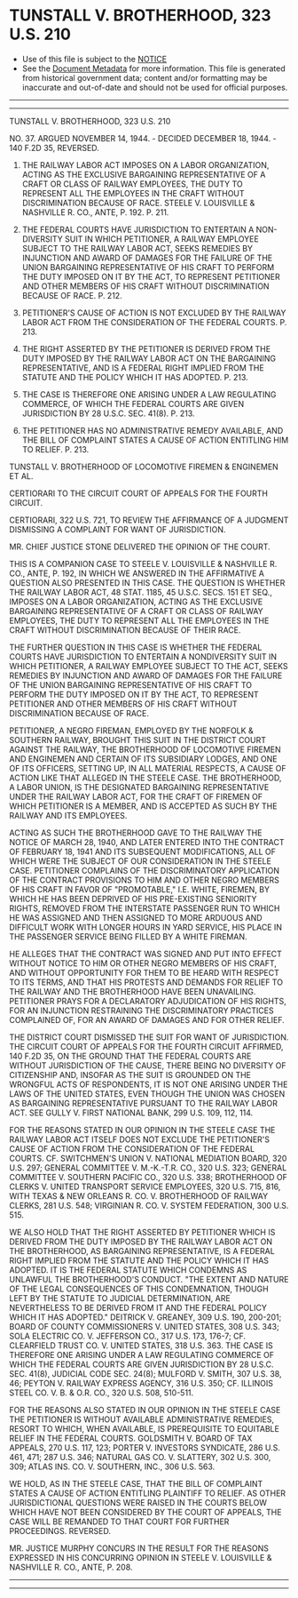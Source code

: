 ---
---

# TUNSTALL V. BROTHERHOOD, 323 U.S. 210

* Use of this file is subject to the [NOTICE](https://github.com/publicdocs/notice/blob/master/NOTICE)
* See the [Document Metadata](../../../) for more information.
  This file is generated from historical government data; content and/or formatting may be inaccurate and out-of-date and should not be used for official purposes.

----------
----------

TUNSTALL V. BROTHERHOOD, 323 U.S. 210

NO. 37.  ARGUED NOVEMBER 14, 1944.  - DECIDED DECEMBER 18, 1944.  - 140 F.2D 35, REVERSED.

1.  THE RAILWAY LABOR ACT IMPOSES ON A LABOR ORGANIZATION, ACTING AS THE EXCLUSIVE BARGAINING REPRESENTATIVE OF A CRAFT OR CLASS OF RAILWAY EMPLOYEES, THE DUTY TO REPRESENT ALL THE EMPLOYEES IN THE CRAFT WITHOUT DISCRIMINATION BECAUSE OF RACE.  STEELE V. LOUISVILLE & NASHVILLE R. CO., ANTE, P. 192.  P. 211.

2.  THE FEDERAL COURTS HAVE JURISDICTION TO ENTERTAIN A NON-DIVERSITY SUIT IN WHICH PETITIONER, A RAILWAY EMPLOYEE SUBJECT TO THE RAILWAY LABOR ACT, SEEKS REMEDIES BY INJUNCTION AND AWARD OF DAMAGES FOR THE FAILURE OF THE UNION BARGAINING REPRESENTATIVE OF HIS CRAFT TO PERFORM THE DUTY IMPOSED ON IT BY THE ACT, TO REPRESENT PETITIONER AND OTHER MEMBERS OF HIS CRAFT WITHOUT DISCRIMINATION BECAUSE OF RACE.  P. 212.

3.  PETITIONER'S CAUSE OF ACTION IS NOT EXCLUDED BY THE RAILWAY LABOR ACT FROM THE CONSIDERATION OF THE FEDERAL COURTS.  P. 213.

4.  THE RIGHT ASSERTED BY THE PETITIONER IS DERIVED FROM THE DUTY IMPOSED BY THE RAILWAY LABOR ACT ON THE BARGAINING REPRESENTATIVE, AND IS A FEDERAL RIGHT IMPLIED FROM THE STATUTE AND THE POLICY WHICH IT HAS ADOPTED.  P. 213.

5.  THE CASE IS THEREFORE ONE ARISING UNDER A LAW REGULATING COMMERCE, OF WHICH THE FEDERAL COURTS ARE GIVEN JURISDICTION BY 28 U.S.C. SEC. 41(8).  P. 213.

6.  THE PETITIONER HAS NO ADMINISTRATIVE REMEDY AVAILABLE, AND THE BILL OF COMPLAINT STATES A CAUSE OF ACTION ENTITLING HIM TO RELIEF.  P. 213.

TUNSTALL V. BROTHERHOOD OF LOCOMOTIVE FIREMEN & ENGINEMEN ET AL.

CERTIORARI TO THE CIRCUIT COURT OF APPEALS FOR THE FOURTH CIRCUIT.

CERTIORARI, 322 U.S. 721, TO REVIEW THE AFFIRMANCE OF A JUDGMENT DISMISSING A COMPLAINT FOR WANT OF JURISDICTION.

MR. CHIEF JUSTICE STONE DELIVERED THE OPINION OF THE COURT.

THIS IS A COMPANION CASE TO STEELE V. LOUISVILLE & NASHVILLE R. CO., ANTE, P. 192, IN WHICH WE ANSWERED IN THE AFFIRMATIVE A QUESTION ALSO PRESENTED IN THIS CASE.  THE QUESTION IS WHETHER THE RAILWAY LABOR ACT, 48 STAT. 1185, 45 U.S.C. SECS. 151 ET SEQ., IMPOSES ON A LABOR ORGANIZATION, ACTING AS THE EXCLUSIVE BARGAINING REPRESENTATIVE OF A CRAFT OR CLASS OF RAILWAY EMPLOYEES, THE DUTY TO REPRESENT ALL THE EMPLOYEES IN THE CRAFT WITHOUT DISCRIMINATION BECAUSE OF THEIR RACE.

THE FURTHER QUESTION IN THIS CASE IS WHETHER THE FEDERAL COURTS HAVE JURISDICTION TO ENTERTAIN A NONDIVERSITY SUIT IN WHICH PETITIONER, A RAILWAY EMPLOYEE SUBJECT TO THE ACT, SEEKS REMEDIES BY INJUNCTION AND AWARD OF DAMAGES FOR THE FAILURE OF THE UNION BARGAINING REPRESENTATIVE OF HIS CRAFT TO PERFORM THE DUTY IMPOSED ON IT BY THE ACT, TO REPRESENT PETITIONER AND OTHER MEMBERS OF HIS CRAFT WITHOUT DISCRIMINATION BECAUSE OF RACE.

PETITIONER, A NEGRO FIREMAN, EMPLOYED BY THE NORFOLK & SOUTHERN RAILWAY, BROUGHT THIS SUIT IN THE DISTRICT COURT AGAINST THE RAILWAY, THE BROTHERHOOD OF LOCOMOTIVE FIREMEN AND ENGINEMEN AND CERTAIN OF ITS SUBSIDIARY LODGES, AND ONE OF ITS OFFICERS, SETTING UP, IN ALL MATERIAL RESPECTS, A CAUSE OF ACTION LIKE THAT ALLEGED IN THE STEELE CASE.  THE BROTHERHOOD, A LABOR UNION, IS THE DESIGNATED BARGAINING REPRESENTATIVE UNDER THE RAILWAY LABOR ACT, FOR THE CRAFT OF FIREMEN OF WHICH PETITIONER IS A MEMBER, AND IS ACCEPTED AS SUCH BY THE RAILWAY AND ITS EMPLOYEES.

ACTING AS SUCH THE BROTHERHOOD GAVE TO THE RAILWAY THE NOTICE OF MARCH 28, 1940, AND LATER ENTERED INTO THE CONTRACT OF FEBRUARY 18, 1941 AND ITS SUBSEQUENT MODIFICATIONS, ALL OF WHICH WERE THE SUBJECT OF OUR CONSIDERATION IN THE STEELE CASE.  PETITIONER COMPLAINS OF THE DISCRIMINATORY APPLICATION OF THE CONTRACT PROVISIONS TO HIM AND OTHER NEGRO MEMBERS OF HIS CRAFT IN FAVOR OF "PROMOTABLE," I.E. WHITE, FIREMEN, BY WHICH HE HAS BEEN DEPRIVED OF HIS PRE-EXISTING SENIORITY RIGHTS, REMOVED FROM THE INTERSTATE PASSENGER RUN TO WHICH HE WAS ASSIGNED AND THEN ASSIGNED TO MORE ARDUOUS AND DIFFICULT WORK WITH LONGER HOURS IN YARD SERVICE, HIS PLACE IN THE PASSENGER SERVICE BEING FILLED BY A WHITE FIREMAN.

HE ALLEGES THAT THE CONTRACT WAS SIGNED AND PUT INTO EFFECT WITHOUT NOTICE TO HIM OR OTHER NEGRO MEMBERS OF HIS CRAFT, AND WITHOUT OPPORTUNITY FOR THEM TO BE HEARD WITH RESPECT TO ITS TERMS, AND THAT HIS PROTESTS AND DEMANDS FOR RELIEF TO THE RAILWAY AND THE BROTHERHOOD HAVE BEEN UNAVAILING.  PETITIONER PRAYS FOR A DECLARATORY ADJUDICATION OF HIS RIGHTS, FOR AN INJUNCTION RESTRAINING THE DISCRIMINATORY PRACTICES COMPLAINED OF, FOR AN AWARD OF DAMAGES AND FOR OTHER RELIEF.

THE DISTRICT COURT DISMISSED THE SUIT FOR WANT OF JURISDICTION.  THE CIRCUIT COURT OF APPEALS FOR THE FOURTH CIRCUIT AFFIRMED, 140 F.2D 35, ON THE GROUND THAT THE FEDERAL COURTS ARE WITHOUT JURISDICTION OF THE CAUSE, THERE BEING NO DIVERSITY OF CITIZENSHIP AND, INSOFAR AS THE SUIT IS GROUNDED ON THE WRONGFUL ACTS OF RESPONDENTS, IT IS NOT ONE ARISING UNDER THE LAWS OF THE UNITED STATES, EVEN THOUGH THE UNION WAS CHOSEN AS BARGAINING REPRESENTATIVE PURSUANT TO THE RAILWAY LABOR ACT.  SEE GULLY V. FIRST NATIONAL BANK, 299 U.S. 109, 112, 114.

FOR THE REASONS STATED IN OUR OPINION IN THE STEELE CASE THE RAILWAY LABOR ACT ITSELF DOES NOT EXCLUDE THE PETITIONER'S CAUSE OF ACTION FROM THE CONSIDERATION OF THE FEDERAL COURTS.  CF. SWITCHMEN'S UNION V. NATIONAL MEDIATION BOARD, 320 U.S. 297; GENERAL COMMITTEE V. M.-K.-T.R. CO., 320 U.S. 323; GENERAL COMMITTEE V. SOUTHERN PACIFIC CO., 320 U.S. 338; BROTHERHOOD OF CLERKS V. UNITED TRANSPORT SERVICE EMPLOYEES, 320 U.S. 715, 816, WITH TEXAS & NEW ORLEANS R. CO. V. BROTHERHOOD OF RAILWAY CLERKS, 281 U.S. 548; VIRGINIAN R. CO. V. SYSTEM FEDERATION, 300 U.S. 515.

WE ALSO HOLD THAT THE RIGHT ASSERTED BY PETITIONER WHICH IS DERIVED FROM THE DUTY IMPOSED BY THE RAILWAY LABOR ACT ON THE BROTHERHOOD, AS BARGAINING REPRESENTATIVE, IS A FEDERAL RIGHT IMPLIED FROM THE STATUTE AND THE POLICY WHICH IT HAS ADOPTED.  IT IS THE FEDERAL STATUTE WHICH CONDEMNS AS UNLAWFUL THE BROTHERHOOD'S CONDUCT.  "THE EXTENT AND NATURE OF THE LEGAL CONSEQUENCES OF THIS CONDEMNATION, THOUGH LEFT BY THE STATUTE TO JUDICIAL DETERMINATION, ARE NEVERTHELESS TO BE DERIVED FROM IT AND THE FEDERAL POLICY WHICH IT HAS ADOPTED."  DEITRICK V. GREANEY, 309 U.S. 190, 200-201; BOARD OF COUNTY COMMISSIONERS V. UNITED STATES, 308 U.S. 343; SOLA ELECTRIC CO. V. JEFFERSON CO., 317 U.S. 173, 176-7; CF. CLEARFIELD TRUST CO. V. UNITED STATES, 318 U.S. 363.  THE CASE IS THEREFORE ONE ARISING UNDER A LAW REGULATING COMMERCE OF WHICH THE FEDERAL COURTS ARE GIVEN JURISDICTION BY 28 U.S.C. SEC. 41(8), JUDICIAL CODE SEC. 24(8); MULFORD V. SMITH, 307 U.S. 38, 46; PEYTON V. RAILWAY EXPRESS AGENCY, 316 U.S. 350; CF. ILLINOIS STEEL CO. V. B. & O.R. CO., 320 U.S. 508, 510-511.

FOR THE REASONS ALSO STATED IN OUR OPINION IN THE STEELE CASE THE PETITIONER IS WITHOUT AVAILABLE ADMINISTRATIVE REMEDIES, RESORT TO WHICH, WHEN AVAILABLE, IS PREREQUISITE TO EQUITABLE RELIEF IN THE FEDERAL COURTS.  GOLDSMITH V. BOARD OF TAX APPEALS, 270 U.S. 117, 123; PORTER V. INVESTORS SYNDICATE, 286 U.S. 461, 471; 287 U.S. 346; NATURAL GAS CO. V. SLATTERY, 302 U.S. 300, 309; ATLAS INS. CO. V. SOUTHERN, INC., 306 U.S. 563.

WE HOLD, AS IN THE STEELE CASE, THAT THE BILL OF COMPLAINT STATES A CAUSE OF ACTION ENTITLING PLAINTIFF TO RELIEF.  AS OTHER JURISDICTIONAL QUESTIONS WERE RAISED IN THE COURTS BELOW WHICH HAVE NOT BEEN CONSIDERED BY THE COURT OF APPEALS, THE CASE WILL BE REMANDED TO THAT COURT FOR FURTHER PROCEEDINGS.  REVERSED.

MR. JUSTICE MURPHY CONCURS IN THE RESULT FOR THE REASONS EXPRESSED IN HIS CONCURRING OPINION IN STEELE V. LOUISVILLE & NASHVILLE R. CO., ANTE, P. 208.


----------
----------

